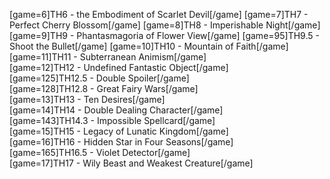[game=6]TH6 - the Embodiment of Scarlet Devil[/game]
[game=7]TH7 - Perfect Cherry Blossom[/game]
[game=8]TH8 - Imperishable Night[/game]
[game=9]TH9 - Phantasmagoria of Flower View[/game]
[game=95]TH9.5 - Shoot the Bullet[/game]
[game=10]TH10 - Mountain of Faith[/game]  
[game=11]TH11 - Subterranean Animism[/game]  
[game=12]TH12 - Undefined Fantastic Object[/game]  
[game=125]TH12.5 - Double Spoiler[/game]  
[game=128]TH12.8 - Great Fairy Wars[/game]  
[game=13]TH13 - Ten Desires[/game]  
[game=14]TH14 - Double Dealing Character[/game]  
[game=143]TH14.3 - Impossible Spellcard[/game]  
[game=15]TH15 - Legacy of Lunatic Kingdom[/game]  
[game=16]TH16 - Hidden Star in Four Seasons[/game]  
[game=165]TH16.5 - Violet Detector[/game]  
[game=17]TH17 - Wily Beast and Weakest Creature[/game]